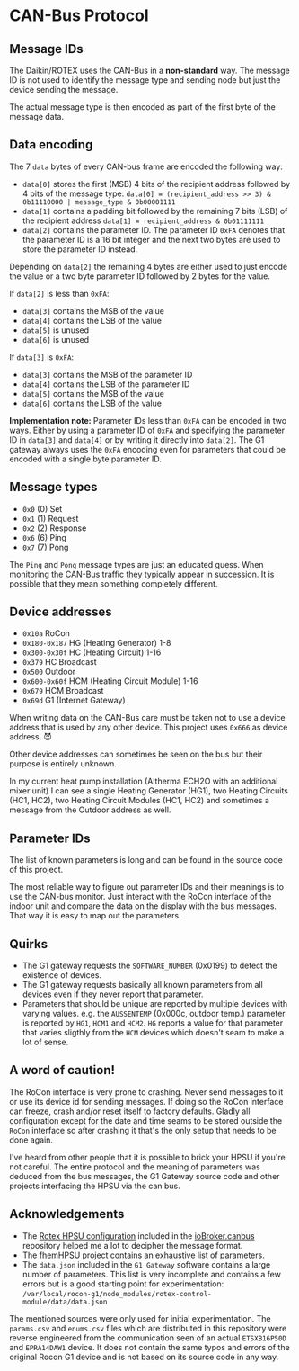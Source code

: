 # CAN-Bus Protocol

## Message IDs

The Daikin/ROTEX uses the CAN-Bus in a **non-standard** way. The message ID is not used to identify the message type and sending node but just the device sending the message.

The actual message type is then encoded as part of the first byte of the message data.

## Data encoding

The 7 `data` bytes of every CAN-bus frame are encoded the following way:

- `data[0]` stores the first (MSB) 4 bits of the recipient address followed by 4 bits of the message type:
  `data[0] = (recipient_address >> 3) & 0b11110000 | message_type & 0b00001111`
- `data[1]` contains a padding bit followed by the remaining 7 bits (LSB) of the recipient address
  `data[1] = recipient_address & 0b01111111`
- `data[2]` contains the parameter ID. The parameter ID `0xFA` denotes that the parameter ID is a 16 bit integer and the next two bytes are used to store the parameter ID instead.

Depending on `data[2]` the remaining 4 bytes are either used to just encode the value or a two byte parameter ID followed by 2 bytes for the value.

If `data[2]` is less than `0xFA`:

- `data[3]` contains the MSB of the value
- `data[4]` contains the LSB of the value
- `data[5]` is unused
- `data[6]` is unused

If `data[3]` is `0xFA`:

- `data[3]` contains the MSB of the parameter ID
- `data[4]` contains the LSB of the parameter ID
- `data[5]` contains the MSB of the value
- `data[6]` contains the LSB of the value

**Implementation note:** Parameter IDs less than `0xFA` can be encoded in two ways. Either by using a parameter ID of `0xFA` and specifying the parameter ID in `data[3]` and `data[4]` or by writing it directly into `data[2]`. The G1 gateway always uses the `0xFA` encoding even for parameters that could be encoded with a single byte parameter ID.

## Message types

- `0x0` (0) Set
- `0x1` (1) Request
- `0x2` (2) Response
- `0x6` (6) Ping
- `0x7` (7) Pong

The `Ping` and `Pong` message types are just an educated guess. When monitoring the CAN-Bus traffic they typically appear in succession. It is possible that they mean something completely different.

## Device addresses

- `0x10a` RoCon
- `0x180-0x187` HG (Heating Generator) 1-8
- `0x300-0x30f` HC (Heating Circuit) 1-16
- `0x379` HC Broadcast
- `0x500` Outdoor
- `0x600-0x60f` HCM (Heating Circuit Module) 1-16
- `0x679` HCM Broadcast
- `0x69d` G1 (Internet Gateway)

When writing data on the CAN-Bus care must be taken not to use a device address that is used by any other device. This project uses `0x666` as device address. 😈

Other device addresses can sometimes be seen on the bus but their purpose is entirely unknown.

In my current heat pump installation (Altherma ECH2O with an additional mixer unit) I can see a single Heating Generator (HG1), two Heating Circuits (HC1, HC2), two Heating Circuit Modules (HC1, HC2) and sometimes a message from the Outdoor address as well.

## Parameter IDs

The list of known parameters is long and can be found in the source code of this project.

The most reliable way to figure out parameter IDs and their meanings is to use the CAN-bus monitor. Just interact with the RoCon interface of the indoor unit and compare the data on the display with the bus messages. That way it is easy to map out the parameters.

## Quirks

- The G1 gateway requests the `SOFTWARE_NUMBER` (0x0199) to detect the existence of devices.
- The G1 gateway requests basically all known parameters from all devices even if they never report that parameter.
- Parameters that should be unique are reported by multiple devices with varying values. e.g. the `AUSSENTEMP` (0x000c, outdoor temp.) parameter is reported by `HG1`, `HCM1` and `HCM2`. `HG` reports a value for that parameter that varies sligthly from the `HCM` devices which doesn't seam to make a lot of sense.

## A word of caution!

The RoCon interface is very prone to crashing. Never send messages to it or use its device id for sending messages. If doing so the RoCon interface can freeze, crash and/or reset itself to factory defaults. Gladly all configuration except for the date and time seams to be stored outside the `RoCon` interface so after crashing it that's the only setup that needs to be done again.

I've heard from other people that it is possible to brick your HPSU if you're not careful. The entire protocol and the meaning of parameters was deduced from the bus messages, the G1 Gateway source code and other projects interfacing the HPSU via the can bus.

## Acknowledgements

- The [Rotex HPSU configuration](https://github.com/crycode-de/ioBroker.canbus/blob/master/well-known-messages/configs/rotex-hpsu.md) included in the [ioBroker.canbus](https://github.com/crycode-de/ioBroker.canbus/) repository helped me a lot to decipher the message format.
- The [fhemHPSU](https://github.com/ahermann86/fhemHPSU) project contains an exhaustive list of parameters.
- The `data.json` included in the `G1 Gateway` software contains a large number of parameters. This list is very incomplete and contains a few errors but is a good starting point for experimentation: `/var/local/rocon-g1/node_modules/rotex-control-module/data/data.json`

The mentioned sources were only used for initial experimentation. The `params.csv` and `enums.csv` files which are distributed in this repository were reverse engineered from the communication seen of an actual `ETSXB16P50D` and `EPRA14DAW1` device. It does not contain the same typos and errors of the original Rocon G1 device and is not based on its source code in any way.
